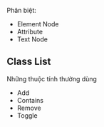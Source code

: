 Phân biệt:
- Element Node
- Attribute
- Text Node

## Class List
Những thuộc tính thường dùng
- Add
- Contains
- Remove
- Toggle


